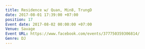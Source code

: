 ```yaml
---
title: Residence w/ Quan, Min8, TrungD
date: 2017-08-01 17:39:00 +07:00
position: 17
Event date: 2017-08-02 00:00:00 +07:00
Venue: Savage
Event URL: https://www.facebook.com/events/377750359306814/
Genre: DJ
---
```


